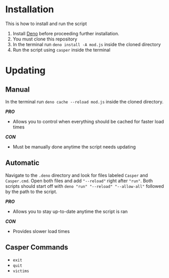 # Installation
This is how to install and run the script
1. Install [Deno](https://deno.land/) before proceeding further installation.
2. You must clone this repository
3. In the terminal run ```deno install -A mod.js``` inside the cloned directory
4. Run the script using ```casper``` inside the terminal

# Updating
## Manual
In the terminal run ```deno cache --reload mod.js``` inside the cloned directory.

***PRO***
- Allows you to control when everything should be cached for faster load times

***CON***
- Must be manually done anytime the script needs updating

## Automatic
Navigate to the ```.deno``` directory and look for files labeled ```Casper``` and ```Casper.cmd```. Open both files and add ```"--reload"``` right after ```"run"```. Both scripts should start off with ```deno "run" "--reload" "--allow-all"``` followed by the path to the script.

***PRO***
- Allows you to stay up-to-date anytime the script is ran

***CON***
- Provides slower load times

## Casper Commands
- ```exit```
- ```quit```
- ```victims```